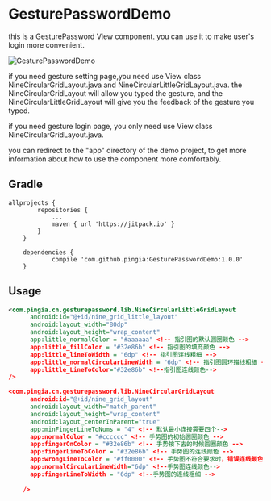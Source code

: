 GesturePasswordDemo
===============

this is a GesturePassword View component. you can use it to make user's login more convenient.

![GesturePasswordDemo](http://github.com/pingia/GesturePasswordDemo/blob/master/screenshots/gesture_set.png)

if you need gesture setting page,you need use  View class NineCircularGridLayout.java and NineCircularLittleGridLayout.java.
the NineCircularGridLayout will allow you typed the gesture, and the NineCircularLittleGridLayout will give you the feedback of the gesture you typed.

if you need gesture login page, you only need use View class NineCircularGridLayout.java.

you can redirect to the "app" directory of the demo project, to get more information about how to use the component more comfortably.

Gradle
------
```
allprojects {
		repositories {
			...
			maven { url 'https://jitpack.io' }
		}
	}
  
	dependencies {
	        compile 'com.github.pingia:GesturePasswordDemo:1.0.0'
	}
```

Usage
-----
```xml
<com.pingia.cn.gesturepassword.lib.NineCircularLittleGridLayout
      android:id="@+id/nine_grid_little_layout"
      android:layout_width="80dp"
      android:layout_height="wrap_content"
      app:little_normalColor = "#aaaaaa" <!-- 指引图的默认圆圈颜色 -->
      app:little_fillColor = "#32e86b" <!-- 指引图的填充颜色 -->
      app:little_lineToWidth = "6dp" <!-- 指引图连线粗细 -->
      app:little_normalCircularLineWidth = "6dp" <!-- 指引图圆环描线粗细 -->
      app:little_LineToColor="#32e86b" <!--指引图连线颜色-->
/>

<com.pingia.cn.gesturepassword.lib.NineCircularGridLayout
      android:id="@+id/nine_grid_layout"
      android:layout_width="match_parent"
      android:layout_height="wrap_content"
      android:layout_centerInParent="true"
      app:minFingerLineToNums = "4" <!-- 默认最小连接需要四个-->
      app:normalColor = "#cccccc" <!-- 手势图的初始圆圈颜色 -->
      app:fingerOnColor = "#32e86b" <!-- 手势按下去的时候圆圈颜色 -->
      app:fingerLineToColor = "#32e86b" <!-- 手势图的连线颜色 -->
      app:wrongLineToColor = "#ff0000" <!-- 手势图不符合要求时，错误连线颜色 -->
      app:normalCircularLineWidth="6dp" <!--手势图连线颜色-->
      app:fingerLineToWidth = "6dp" <!--手势图的连线粗细 -->
                                                         
    />
```
